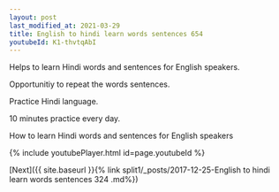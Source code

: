 ```yaml
---
layout: post
last_modified_at: 2021-03-29
title: English to hindi learn words sentences 654 
youtubeId: K1-thvtqAbI
---
```

 
 
Helps to learn Hindi words and sentences for English speakers.

Opportunitiy to repeat the words sentences. 

Practice Hindi language. 
 
10 minutes practice every day. 
 
How to learn Hindi words and sentences for English speakers 
 
{% include youtubePlayer.html id=page.youtubeId %}
 
 
[Next]({{ site.baseurl }}{% link  split1/_posts/2017-12-25-English to hindi learn words sentences 324 .md%})
 
